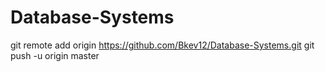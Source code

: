 Database-Systems
================
git remote add origin https://github.com/Bkev12/Database-Systems.git
git push -u origin master
